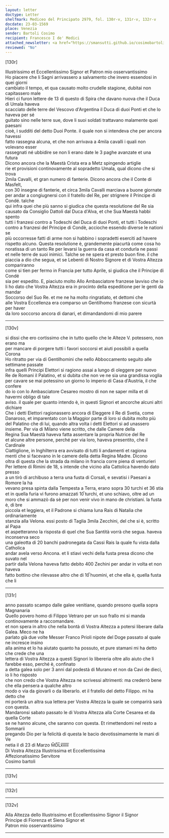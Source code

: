 ```yaml
---
layout: letter
doctype: Letter
shelfmark: Mediceo del Principato 2979, fol. 130r-v, 131r-v, 132r-v
docdate: 23-03-1569
place: Venezia
sender: Bartoli Cosimo
recipient: Francesco I de' Medici
attached_newsletter: <a href="https://smansutti.github.io/cosimobartoli/texts/3080_065/">3080_065</a>, <a href="https://smansutti.github.io/cosimobartoli/texts/3080_066/">3080_066</a>
reviewed: "No"
---
```


[130r]  
  
  
Illustrissimo et Eccellentissimo Signor et Patron mio osservantissimo  
Ho piacere che li Sagni arrivassero a salvamento che invero essendosi in quei giorni  
cambiato il tempo, et qua causato molto crudelle stagione, dubitai non capitassero male  
Hieri ci furon lettere de 13 di questo di Spira che davano nuova che il Duca di Umala haveva  
scacciato delle terre del Vescovo d'Argentina il Duca di duoi Ponti et che lo haveva per sé  
guitato sino nelle terre sue, dove li suoi soldati trattavano malamente quei paesani  
cioè, i sudditi del detto Duoi Ponte. il quale non si intendeva che per ancora havessi  
fatto rassegna alcuna, et che non arrivava a 4mila cavalli i quali non volevano esser  
rassegnati né ubbidire se non li erano date le 3 paghe avanzate et una futura  
Dicono ancora che la Maestà Crista era a Metz spingendo artiglie  
rie et provisioni continovamente al sopradetto Umala, qual dicono che si trova  
2mila Cavalli, et gran numero di fanterie. Dicono ancora che il Conte di Masfelt,  
con 30 insegne di fanterie, et circa 3mila Cavalli marciava a buone giornate  
per andar a congiugnersi con il fratello del Re, per strignere il Principe di Condé. talche  
qui infra quei che più sanno si giudica che questa resolutione del Re sia  
causato da Consiglio Dattoli dal Duca d'Alva, et che Sua Maestà habbi spento  
tutti i franzesi contro a Todeschi del Duca di duoi Ponti, et tutti i Todeschi  
contro a franzesi del Principe di Condè, accioche essendo diverse le nationi se  
più occorresse fatti di arme non si habbino i sopradetti eserciti ad havere  
rispetto alcuno. Questa resolutione è, grandemente piacurtà come cosa ho  
noratissa di un tanto Re per levarsi la guerra da casa et condurla ne passi  
et nelle terre de suoi inimici. Talche se ne spera et presto buon fine. il che  
piaccia a dio che segua, et se Lebenti di Nostro Signore et di Vostra Altezza compariranno  
come si tien per fermo in Francia per tutto Aprile, si giudica che il Principe di Condé  
sia per espedito. E, piaciuto molto Allo Ambasciatore franzese lavviso che io  
li ho dato che Vostra Altezza era in procinto della espeditione per le genti da mandar  
Soccorso del Suo Re. et me ne ha molto ringratiato, et dettomi che  
alle Vostra Eccellenza era comparso un Gentilhomo franzese con sicurtà per haver  
da loro soccorso ancora di danari, et dimandandomi di mio parere  
  
---  

[130v]  
  
  
si dissi che ero cortissimo che in tutto quello che le Alteze V. potessero, non erano ma  
per mancare di porgere tutti i favori soccorsi et aiuti possibili a quella Corona  
Ho ritratto per via di Gentilhomini che nello Abboccamento seguito alle settimane passate  
infra quelli Principi Elettori si ragiono assai a lungo di oleggere per nuovo  
Re de Romani il Palatino, et si dubita che non ve ne sia una grandissa voglia  
per cavare se mai potessino un giorno lo imperio di Casa d'Austria, il che confere  
do io con lo Ambasciatore Cesareo mostro di non ne saper milla et di havermi obligo di tale  
aviso. il quale per quanto intendo è, in questi Signori et ancorche alcuni altri dichiare  
Che i detti Elettori ragionassero ancora di Eleggere il Re di Svetia, come  
Danaroso, et imparentato con la Maggior parte di loro si dubita molto più  
del Palatino che di lui, quando altra volta i detti Elettori si ad unassero  
insieme. Per via di Milano viene scritto, che dalle Camere della  
Regina Sua Maestà haveva fatta assentare la propria Nutrice del Re  
et alcune altre persone, perché per via loro, haveva presentito, che il Cardinale  
Ciattiglione, in Inghilterra era avvisato di tutti li andamenti et ragiona  
menti che si facevano in le camere della detta Regina Madre. Dicono  
oltra di questa che la strada da milano in francia corre piena di venturieri  
Per lettere di Rimini de 18, s intende che vicino alla Cattolica havendo dato presso  
a un tirò di archibuso a terra una fusta di Corsali, e sevatisi i Paesani a Romore la ha  
vevano presa spinta dalla Tempesta a Terra, erano sopra 30 turchi et 36 stia  
et in quella furia vi furono amazzati 10̅ turchi, et uno schiavo, oltre ad un  
moro che si ammazò da sè per non venir vivo in mano de christiani. la fusta è, di bre  
piccola et leggiera, et il Padrone si chiama Iuna Rais di Natalia che ordinariamente  
stanzia alla Velona. essi posto di Taglia 3mila Zecchini, del che si è, scritto al Papa  
et aspetteranno la risposta di quel che Sua Santità vorrà che segua. haveva inconserva seco  
una galeotta di 20 banchi padronegata da Cassi Rais la quale fu vista dalla Catholica  
andar avela verso Ancona. et li stiavi vechi della fusta presa dicono che suvato nel  
partir dalla Velona haveva fatto debito 400 Zechini per andar in volta et non haveva  
fatto bottino che rilevasse altro che di 10̅ huomini, et che ella è, quella fusta che li  
  
---  

[131r]  
  
  
anno passato scampo dalle galee venitiane, quando presono quella sopra Magnanaria  
Quello povero homo di Filippo Vetraro per un suo frallo mi si manda continovamente a raccomandare.  
et non spera in altro che nella bontà di Vostra Altezza a potersi liberare dalla Galea. Meco ne ha  
parlato già due volte Messer Franco Prioli nipote del Doge passato al quale ne incresce insino  
alla anima et lo ha aiutato quanto ha possuto, et pure stamani mi ha detto che crede che una  
lettera di Vostra Altezza a questi Signori lo libereria oltre allo aiuto che li farebbe esso, perché è, confinato  
a detta galea solo per 3 anni dal podestà di Murano et non da Cavi de dieci, io li ho risposto  
che non credo che Vostra Altezza ne scrivessi altrimenti: ma crederrò bene che ella pensera a qualche altro  
modo o via da giovarli o da liberarlo. et il fratello del detto Filippo. mi ha detto che  
mi porterà un altra sua lettera per Vostra Altezza la quale se comparirà sarà con questa.  
Mandaronsi sabato passato le di Vostra Altezza alla Corte Cesarea et da quella Corte  
se ne hanno alcune, che saranno con questa. Et rimettendomi nel resto a Sommarii  
pregando Dio per la felicità di questa le bacio devotissimamente le mani di Ve  
netia il dì 23 di Marzo M̅D̅L̅x̅i̅i̅i̅i̅i̅  
Di Vostra Altezza Illustrissima et Eccellentissima  
Affezionatissimo Servitore  
Cosimo bartoli  
  
---  

[131v]  
  
  
  
---  

[132r]  
  
  
  
---  

[132v]  
  
  
Alla Altezza dello Illustrissimo et Eccellentissimo Signor il Signor  
Principe di Fiorenza et Siena Signor et  
Patron mio osservantissimo  
  
---  

